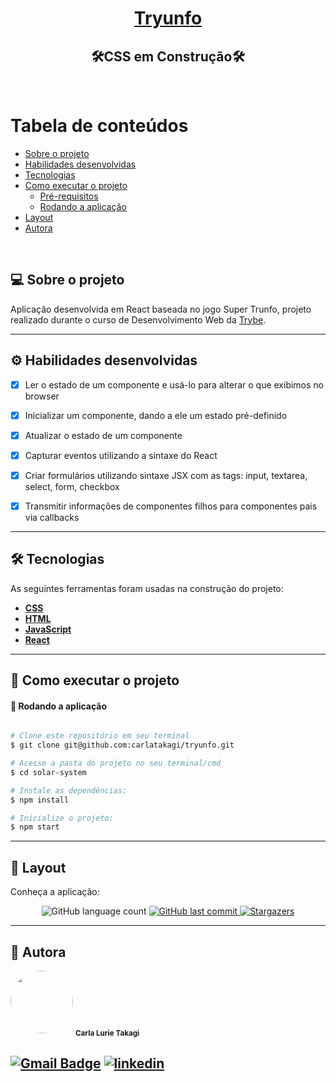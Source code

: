 <h1 align="center">
     <a href="#" alt="blog"> Tryunfo </a>
</h1>
<h2 align="center">
	🛠️CSS em Construção🛠️
</h2>

<br>

Tabela de conteúdos
=================
<!--ts-->
   * [Sobre o projeto](#-sobre-o-projeto)
   * [Habilidades desenvolvidas](#-habilidades)
   * [Tecnologias](#-tecnologias)
   * [Como executar o projeto](#-como-executar-o-projeto)
     * [Pré-requisitos](#pré-requisitos)
     * [Rodando a aplicação](#user-content--rodando-a-aplicação)
   * [Layout](#-layout)
   * [Autora](#-autora)
<!--te-->

<br>

## 💻 Sobre o projeto

   Aplicação desenvolvida em React baseada no jogo Super Trunfo, projeto realizado durante o curso de Desenvolvimento Web da [Trybe](https://www.betrybe.com/).

---

## ⚙️ Habilidades desenvolvidas

- [x] Ler o estado de um componente e usá-lo para alterar o que exibimos no browser

- [x] Inicializar um componente, dando a ele um estado pré-definido

- [x] Atualizar o estado de um componente

- [x] Capturar eventos utilizando a sintaxe do React

- [x] Criar formulários utilizando sintaxe JSX com as tags: input, textarea, select, form, checkbox

- [x] Transmitir informações de componentes filhos para componentes pais via callbacks
---

## 🛠 Tecnologias

As seguintes ferramentas foram usadas na construção do projeto:

-   **[CSS](https://developer.mozilla.org/pt-BR/docs/Web/CSS)**
-   **[HTML](https://developer.mozilla.org/pt-BR/docs/Web/HTML)**
-   **[JavaScript](https://developer.mozilla.org/pt-BR/docs/Web/JavaScript)**
-   **[React](https://pt-br.reactjs.org/)**

---
## 🚀 Como executar o projeto
#### 🧭 Rodando a aplicação

```bash

# Clone este repositório em seu terminal
$ git clone git@github.com:carlatakagi/tryunfo.git

# Acesse a pasta do projeto no seu terminal/cmd
$ cd solar-system

# Instale as dependências:
$ npm install

# Inicialize o projeto:
$ npm start

```
---

## 🎨 Layout

Conheça a aplicação:

<!-- <a href="">
  <img alt="Página que mostra os planetas do Sistema Solar" src="./solarsystem.gif">
</a> -->

<p align="center">
  <img alt="GitHub language count" src="https://img.shields.io/github/languages/count/carlatakagi/instagram-page?color=%2304D361">
  
  <a href="https://github.com/carlatakagi/instagram-page/commits/master">
    <img alt="GitHub last commit" src="https://img.shields.io/github/last-commit/carlatakagi/instagram-page">
  </a>
    
  <a href="https://github.com/carlatakagi/instagram-page/stargazers">
    <img alt="Stargazers" src="https://img.shields.io/github/stars/carlatakagi/instagram-page?style=social">

  </a>
 
</p>


---

## 🦸 Autora

 <img style="border-radius: 50%;" src="https://avatars.githubusercontent.com/u/70762111?v=4" width="100px;" alt=""/>
 <sub><b>Carla Lurie Takagi</b></sub>
 <br />


[![Gmail Badge](https://img.shields.io/badge/-carlatakagi@gmail.com-c14438?style=flat-square&logo=Gmail&logoColor=white&link=mailto:carlatakagi@gmail.com)](mailto:carlatakagi@gmail.com)
[![linkedin](https://img.shields.io/badge/linkedin-0A66C2?style=for-the-badge&logo=linkedin&logoColor=white)](https://www.linkedin.com/in/carla-takagi/)
---